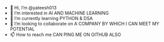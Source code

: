 - 👋 Hi, I’m @yateesh013
- 👀 I’m interested in AI AND MACHINE LEARNING
- 🌱 I’m currently learning PYTHON & DSA
- 💞️ I’m looking to collaborate on A COMPANY BY WHICH I CAN MEET MY POTENTIAL
- 📫 How to reach me CAN PING ME ON GITHUB ALSO

<!---
yateesh013/yateesh013 is a ✨ special ✨ repository because its `README.md` (this file) appears on your GitHub profile.
You can click the Preview link to take a look at your changes.
--->
